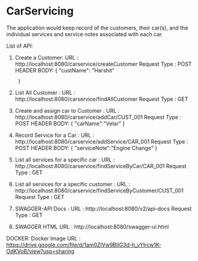 # CarServicing
The application would keep record of the customers, their car(s), and the individual services and service notes associated with each car.

List of API:
1. Create a Customer: 
	URL : http://localhost:8080/carservice/createCustomer
	Request Type : POST
	HEADER BODY:
		{
    			"custName": "Harshit"

		}
	
    

2. List All Customer :
	URL : http://localhost:8080/carservice/findAllCustomer
	Request Type : GET
	
3. Create and assign car to Customer :
	URL : http://localhost:8080/carservice/addCar/CUST_001
	Request Type : POST
	HEADER BODY:
		{
    			"carName":"Velar"
		}
4. Record Service for a Car :
	URL : http://localhost:8080/carservice/addService/CAR_001
	Request Type : POST
	HEADER BODY:
		{
   			 "serviceNote":"Engine Change"
		}
5. List all services for a specific car :
	URL : http://localhost:8080/carservice/findServiceByCar/CAR_001
	Request Type : GET
6. List all services for a specific customer :
	URL : http://localhost:8080/carservice/findServiceByCustomer/CUST_001
	Request Type : GET
	
7. SWAGGER-API Docs :
	URL : http://localhost:8080/v2/api-docs
	Request Type : GET
	
8. SWAGGER HTML URL : http://localhost:8080/swagger-ui.html


DOCKER:
	Docker Image URL : https://drive.google.com/file/d/1am0ZlVw9BlIG3d-h_vYlrcw1K-OdKVoB/view?usp=sharing
	

